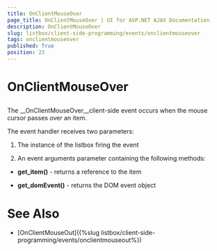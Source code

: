 ```yaml
---
title: OnClientMouseOver
page_title: OnClientMouseOver | UI for ASP.NET AJAX Documentation
description: OnClientMouseOver
slug: listbox/client-side-programming/events/onclientmouseover
tags: onclientmouseover
published: True
position: 23
---
```


# OnClientMouseOver



## 

The __OnClientMouseOver__client-side event occurs when the mouse cursor passes over an item.



The event handler receives two parameters:

1. The instance of the listbox firing the event

2. An event arguments parameter containing the following methods:

* __get_item()__ - returns a reference to the item

* __get_domEvent()__ - returns the DOM event object





# See Also

 * [OnClientMouseOut]({%slug listbox/client-side-programming/events/onclientmouseout%})
